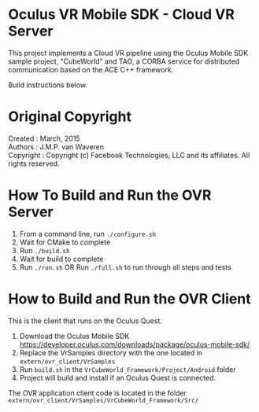 # Oculus VR Mobile SDK - Cloud VR Server

This project implements a Cloud VR pipeline using the Oculus Mobile SDK sample project, "CubeWorld" and TAO, a CORBA service for distributed communication based on the ACE C++ framework.

Build instructions below.

# Original Copyright #
Created		:	March, 2015    
Authors		:	J.M.P. van Waveren    
Copyright	:	Copyright (c) Facebook Technologies, LLC and its affiliates. All rights reserved.    

# How To Build and Run the OVR Server
1. From a command line, run `./configure.sh`
1. Wait for CMake to complete
1. Run `./build.sh`
1. Wait for build to complete
1. Run `./run.sh`
OR
Run `./full.sh` to run through all steps and tests

# How to Build and Run the OVR Client
This is the client that runs on the Oculus Quest.
1. Download the Oculus Mobile SDK https://developer.oculus.com/downloads/package/oculus-mobile-sdk/
1. Replace the VrSamples directory with the one located in `extern/ovr_client/VrSamples`
1. Run `build.sh` in the `VrCubeWorld_Framework/Project/Android` folder
1. Project will build and install if an Oculus Quest is connected.

The OVR application client code is located in the folder `extern/ovr_client/VrSamples/VrCubeWorld_Framework/Src/`

